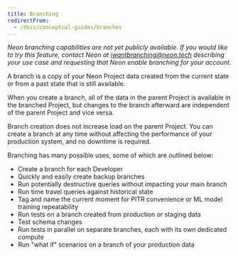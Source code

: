 ```yaml
---
title: Branching
redirectFrom:
  - /docs/conceptual-guides/branches
---
```


<a id="branches-coming-soon/"></a>

_Neon branching capabilities are not yet publicly available. If you would like to try this feature, contact Neon at [iwantbranching@neon.tech](mailto:iwantbranching@neon.tech) describing your use case and requesting that Neon enable branching for your account._

A branch is a copy of your Neon Project data created from the current state or from a past state that is still available.

When you create a branch, all of the data in the parent Project is available in the branched Project, but changes to the branch afterward are independent of the parent Project and vice versa.

Branch creation does not increase load on the parent Project. You can create a branch at any time without affecting the performance of your production system, and no downtime is required.

Branching has many possible uses, some of which are outlined below:

- Create a branch for each Developer
-	Quickly and easily create backup branches
- Run potentially destructive queries without impacting your main branch
- Run time travel queries against historical state
- Tag and name the current moment for PITR convenience or ML model training repeatability
- Run tests on a branch created from production or staging data
-	Test schema changes
-	Run tests in parallel on separate branches, each with its own dedicated compute
- Run "what if" scenarios on a branch of your production data